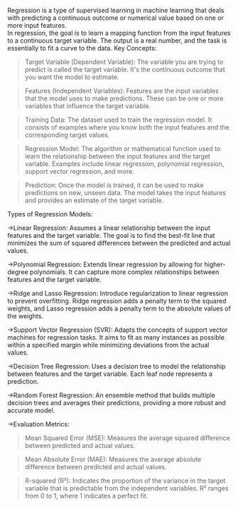 Regression is a type of supervised learning in machine learning that deals with predicting a continuous outcome or numerical value based on one or more input features.  
In regression, the goal is to learn a mapping function from the input features to a continuous target variable. 
The output is a real number, and the task is essentially to fit a curve to the data.
Key Concepts:

>Target Variable (Dependent Variable):
The variable you are trying to predict is called the target variable. It's the continuous outcome that you want the model to estimate.

>Features (Independent Variables):
Features are the input variables that the model uses to make predictions. These can be one or more variables that influence the target variable.

>Training Data:
The dataset used to train the regression model. It consists of examples where you know both the input features and the corresponding target values.

>Regression Model:
The algorithm or mathematical function used to learn the relationship between the input features and the target variable. Examples include linear regression, polynomial regression, support vector regression, and more.

>Prediction:
Once the model is trained, it can be used to make predictions on new, unseen data. The model takes the input features and provides an estimate of the target variable.


Types of Regression Models:

->Linear Regression:
Assumes a linear relationship between the input features and the target variable. The goal is to find the best-fit line that minimizes the sum of squared differences between the predicted and actual values.

->Polynomial Regression:
Extends linear regression by allowing for higher-degree polynomials. It can capture more complex relationships between features and the target variable.

->Ridge and Lasso Regression:
Introduce regularization to linear regression to prevent overfitting. Ridge regression adds a penalty term to the squared weights, and Lasso regression adds a penalty term to the absolute values of the weights.


->Support Vector Regression (SVR):
Adapts the concepts of support vector machines for regression tasks. It aims to fit as many instances as possible within a specified margin while minimizing deviations from the actual values.

->Decision Tree Regression:
Uses a decision tree to model the relationship between features and the target variable. Each leaf node represents a prediction.

->Random Forest Regression:
An ensemble method that builds multiple decision trees and averages their predictions, providing a more robust and accurate model.

->Evaluation Metrics:


>Mean Squared Error (MSE):
Measures the average squared difference between predicted and actual values.

>Mean Absolute Error (MAE):
Measures the average absolute difference between predicted and actual values.

>R-squared (R²):
Indicates the proportion of the variance in the target variable that is predictable from the independent variables. R² ranges from 0 to 1, where 1 indicates a perfect fit.

